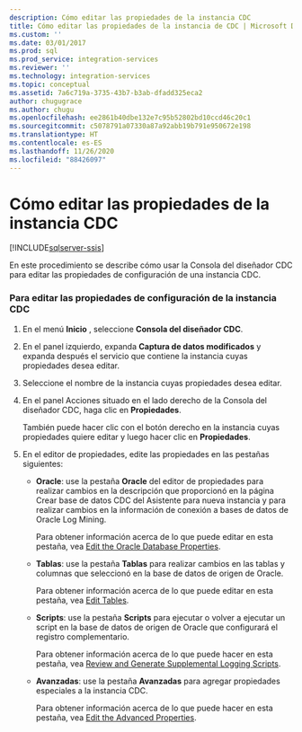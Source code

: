 ```yaml
---
description: Cómo editar las propiedades de la instancia CDC
title: Cómo editar las propiedades de la instancia de CDC | Microsoft Docs
ms.custom: ''
ms.date: 03/01/2017
ms.prod: sql
ms.prod_service: integration-services
ms.reviewer: ''
ms.technology: integration-services
ms.topic: conceptual
ms.assetid: 7a6c719a-3735-43b7-b3ab-dfadd325eca2
author: chugugrace
ms.author: chugu
ms.openlocfilehash: ee2861b40dbe132e7c95b52802bd10ccd46c20c1
ms.sourcegitcommit: c5078791a07330a87a92abb19b791e950672e198
ms.translationtype: HT
ms.contentlocale: es-ES
ms.lasthandoff: 11/26/2020
ms.locfileid: "88426097"
---
```

# <a name="how-to-edit-the-cdc-instance-properties"></a>Cómo editar las propiedades de la instancia CDC

[!INCLUDE[sqlserver-ssis](../../includes/applies-to-version/sqlserver-ssis.md)]


  En este procedimiento se describe cómo usar la Consola del diseñador CDC para editar las propiedades de configuración de una instancia CDC.  
  
### <a name="to-edit-the-cdc-instance-configuration-properties"></a>Para editar las propiedades de configuración de la instancia CDC  
  
1.  En el menú **Inicio** , seleccione **Consola del diseñador CDC**.  
  
2.  En el panel izquierdo, expanda **Captura de datos modificados** y expanda después el servicio que contiene la instancia cuyas propiedades desea editar.  
  
3.  Seleccione el nombre de la instancia cuyas propiedades desea editar.  
  
4.  En el panel Acciones situado en el lado derecho de la Consola del diseñador CDC, haga clic en **Propiedades**.  
  
     También puede hacer clic con el botón derecho en la instancia cuyas propiedades quiere editar y luego hacer clic en **Propiedades**.  
  
5.  En el editor de propiedades, edite las propiedades en las pestañas siguientes:  
  
    -   **Oracle**: use la pestaña **Oracle** del editor de propiedades para realizar cambios en la descripción que proporcionó en la página Crear base de datos CDC del Asistente para nueva instancia y para realizar cambios en la información de conexión a bases de datos de Oracle Log Mining.  
  
         Para obtener información acerca de lo que puede editar en esta pestaña, vea [Edit the Oracle Database Properties](../../integration-services/change-data-capture/edit-the-oracle-database-properties.md).  
  
    -   **Tablas**: use la pestaña **Tablas** para realizar cambios en las tablas y columnas que seleccionó en la base de datos de origen de Oracle.  
  
         Para obtener información acerca de lo que puede editar en esta pestaña, vea [Edit Tables](../../integration-services/change-data-capture/edit-tables.md).  
  
    -   **Scripts**: use la pestaña **Scripts** para ejecutar o volver a ejecutar un script en la base de datos de origen de Oracle que configurará el registro complementario.  
  
         Para obtener información acerca de lo que puede hacer en esta pestaña, vea [Review and Generate Supplemental Logging Scripts](../../integration-services/change-data-capture/review-and-generate-supplemental-logging-scripts.md).  
  
    -   **Avanzadas**: use la pestaña **Avanzadas** para agregar propiedades especiales a la instancia CDC.  
  
         Para obtener información acerca de lo que puede hacer en esta pestaña, vea [Edit the Advanced Properties](../../integration-services/change-data-capture/edit-the-advanced-properties.md).  
  
  
